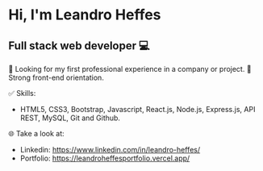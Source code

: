 # Hi, I'm Leandro Heffes
## Full stack web developer 💻

🔭 Looking for my first professional experience in a company or project.
💪 Strong front-end orientation.

✅ Skills:
- HTML5, CSS3, Bootstrap, Javascript, React.js, Node.js, Express.js, API REST, MySQL, Git and Github.

🌐 Take a look at:
- Linkedin: https://www.linkedin.com/in/leandro-heffes/
- Portfolio: https://leandroheffesportfolio.vercel.app/

